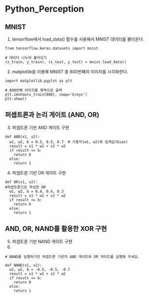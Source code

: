 # Python_Perception

## MNIST

1. tensorflow에서 load_data() 함수를 사용해서 MNIST 데이터를 불러온다.
```
from tensorflow.keras.datasets import mnist

# 데이터 나누어 불러오기 
(x_train, y_train), (x_test, y_test) = mnist.load_data()
```
2. matplotlib을 이용해 MNIST 중 800번째의 이미지를 시각화한다.
```
import matplotlib.pyplot as plt

# 800번째 이미지를 흑백으로 출력
plt.imshow(x_train[800], cmap='Greys')
plt.show()
```
## 퍼셉트론과 논리 게이트 (AND, OR)
3. 퍼셉트론 기반 AND 게이트 구현
```
def AND(x1, x2):
  w1, w2, b = 0.5, 0.5, 0.7  # 가중치(w1, w2)와 임계값(bias)
  result = x1 * w1 + x2 * w2
  if result <= b:
    return 0
  else:
    return 1
```
4. 퍼셉트론 기반 OR 게이트 구현
```
def OR(x1, x2):
#퍼셉트론으로 작성한 OR
  w1, w2, b = 0.4, 0.4, 0.3
  result = x1 * w1 + x2 * w2
  if result <= b:
    return 0
  else:
    return 1
```
## AND, OR, NAND를 활용한 XOR 구현
5. 퍼셉트론 기반 NAND 게이트 구현
6. 
```
# NAND를 실행하기전 퍼셉트론 기반의 AND 게이트와 OR 게이트를 실행해 주세요.

def NAND(x1, x2):
  w1, w2, b = -0.5, -0.5, -0.7
  result = x1 * w1 + x2 * w2
  if result <= b:
    return 0
  else:
    return 1





